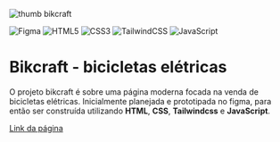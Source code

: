 
![thumb bikcraft](https://github.com/ruancosta07/Bikcraft/assets/143808398/94849d45-3735-4826-b5c6-c85acd909541)

![Figma](https://img.shields.io/badge/figma-%23F24E1E.svg?style=for-the-badge&logo=figma&logoColor=white) ![HTML5](https://img.shields.io/badge/html5-%23E34F26.svg?style=for-the-badge&logo=html5&logoColor=white) ![CSS3](https://img.shields.io/badge/css3-%231572B6.svg?style=for-the-badge&logo=css3&logoColor=white) ![TailwindCSS](https://img.shields.io/badge/tailwindcss-%2338B2AC.svg?style=for-the-badge&logo=tailwind-css&logoColor=white) ![JavaScript](https://img.shields.io/badge/javascript-%23323330.svg?style=for-the-badge&logo=javascript&logoColor=%23F7DF1E) 

<h1>Bikcraft - bicicletas elétricas</h1>

<p>O projeto bikcraft é sobre uma página moderna focada na venda de bicicletas elétricas. Inicialmente planejada e prototipada no figma, para então ser construída utilizando <strong>HTML</strong>, <strong>CSS</strong>, <strong>Tailwindcss</strong> e <strong>JavaScript</strong>.</p>

<a href="https://ruancosta-bikcraft.vercel.app/index.html">Link da página</a>
